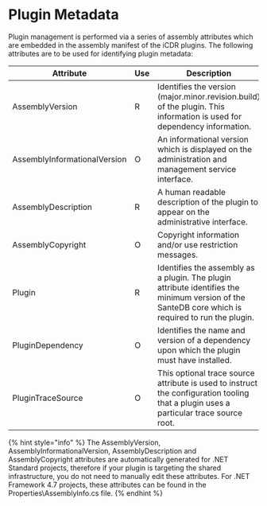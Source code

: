 # Plugin Metadata

Plugin management is performed via a series of assembly attributes which are embedded in the assembly manifest of the iCDR plugins. The following attributes are to be used for identifying plugin metadata:

| **Attribute**                | **Use** | **Description**                                                                                                                                   |
| ---------------------------- | ------- | ------------------------------------------------------------------------------------------------------------------------------------------------- |
| AssemblyVersion              | R       | Identifies the version (major.minor.revision.build) of the plugin. This information is used for dependency information.                           |
| AssemblyInformationalVersion | O       | An informational version which is displayed on the administration and management service interface.                                               |
| AssemblyDescription          | R       | A human readable description of the plugin to appear on the administrative interface.                                                             |
| AssemblyCopyright            | O       | Copyright information and/or use restriction messages.                                                                                            |
| Plugin                       | R       | Identifies the assembly as a plugin. The plugin attribute identifies the minimum version of the SanteDB core which is required to run the plugin. |
| PluginDependency             | O       | Identifies the name and version of a dependency upon which the plugin must have installed.                                                        |
| PluginTraceSource            | O       | This optional trace source attribute is used to instruct the configuration tooling that a plugin uses a particular trace source root.             |

{% hint style="info" %}
The AssemblyVersion, AssemblyInformationalVersion, AssemblyDescription and AssemblyCopyright attributes are automatically generated for .NET Standard projects, therefore if your plugin is targeting the shared infrastructure, you do not need to manually edit these attributes. For .NET Framework 4.7 projects, these attributes can be found in the Properties\AssemblyInfo.cs file.
{% endhint %}
